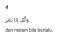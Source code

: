 ##### 4

<span class="ayah">وَٱلَّيْلِ إِذَا يَسْرِ</span>

<span class="ayah_translation">dan malam bila berlalu.</span>

